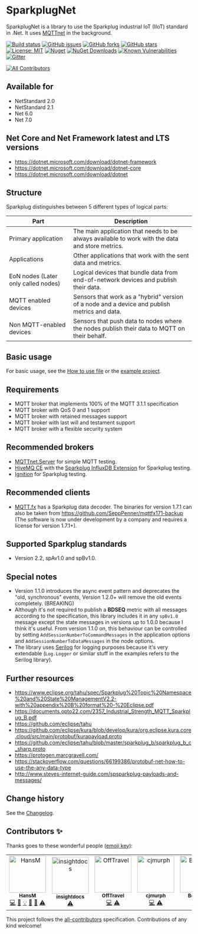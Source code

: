 SparkplugNet
====================================

SparkplugNet is a library to use the Sparkplug industrial IoT (IIoT) standard in .Net. It uses [MQTTnet](https://github.com/chkr1011/MQTTnet) in the background.

[![Build status](https://ci.appveyor.com/api/projects/status/w6pu8fcav4n7651t?svg=true)](https://ci.appveyor.com/project/SeppPenner/sparkplugnet)
[![GitHub issues](https://img.shields.io/github/issues/SeppPenner/SparkplugNet.svg)](https://github.com/SeppPenner/SparkplugNet/issues)
[![GitHub forks](https://img.shields.io/github/forks/SeppPenner/SparkplugNet.svg)](https://github.com/SeppPenner/SparkplugNet/network)
[![GitHub stars](https://img.shields.io/github/stars/SeppPenner/SparkplugNet.svg)](https://github.com/SeppPenner/SparkplugNet/stargazers)
[![License: MIT](https://img.shields.io/badge/License-MIT-blue.svg)](https://raw.githubusercontent.com/SeppPenner/SparkplugNet/master/License.txt)
[![Nuget](https://img.shields.io/badge/SparkplugNet-Nuget-brightgreen.svg)](https://www.nuget.org/packages/SparkplugNet/)
[![NuGet Downloads](https://img.shields.io/nuget/dt/SparkplugNet.svg)](https://www.nuget.org/packages/SparkplugNet/)
[![Known Vulnerabilities](https://snyk.io/test/github/SeppPenner/SparkplugNet/badge.svg)](https://snyk.io/test/github/SeppPenner/SparkplugNet)
[![Gitter](https://badges.gitter.im/SparkplugNet/community.svg)](https://gitter.im/SparkplugNet/community?utm_source=badge&utm_medium=badge&utm_campaign=pr-badge)

<!-- ALL-CONTRIBUTORS-BADGE:START - Do not remove or modify this section -->
[![All Contributors](https://img.shields.io/badge/all_contributors-7-orange.svg?style=flat-square)](#contributors-)
<!-- ALL-CONTRIBUTORS-BADGE:END -->

## Available for
* NetStandard 2.0
* NetStandard 2.1
* Net 6.0
* Net 7.0

## Net Core and Net Framework latest and LTS versions
* https://dotnet.microsoft.com/download/dotnet-framework
* https://dotnet.microsoft.com/download/dotnet-core
* https://dotnet.microsoft.com/download/dotnet

## Structure
Sparkplug distinguishes between 5 different types of logical parts:

|Part|Description|
|-|-|
|Primary application|The main application that needs to be always available to work with the data and store metrics.|
|Applications|Other applications that work with the sent data and metrics.|
|EoN nodes (Later only called nodes)|Logical devices that bundle data from end-of-network devices and publish their data.|
|MQTT enabled devices|Sensors that work as a "hybrid" version of a node and a device and publish metrics and data.|
|Non MQTT-enabled devices|Sensors that push data to nodes where the nodes publish their data to MQTT on their behalf.|

## Basic usage
For basic usage, see the [How to use file](./HowToUse.md) or the [example project](https://github.com/SeppPenner/SparkplugNet/blob/master/src/SparkplugNet.Examples/Program.cs).

## Requirements
* MQTT broker that implements 100% of the MQTT 3.1.1 specification
* MQTT broker with QoS 0 and 1 support
* MQTT broker with retained messages support
* MQTT broker with last will and testament support
* MQTT broker with a flexible security system

## Recommended brokers
* [MQTTnet.Server](https://github.com/chkr1011/MQTTnet.Server) for simple MQTT testing.
* [HiveMQ CE](https://github.com/hivemq/hivemq-community-edition) with the [Sparkplug InfluxDB Extension](https://github.com/hivemq/hivemq-sparkplug-influxdb-extension/) for Sparkplug testing.
* [Ignition](https://inductiveautomation.com/ignition/) for Sparkplug testing.

## Recommended clients
* [MQTT.fx](http://www.mqttfx.jensd.de/) has a Sparkplug data decoder. The binaries for version 1.7.1 can also be taken from https://github.com/SeppPenner/mqttfx171-backup (The software is now under development by a company and requires a license for version 1.7.1+).

## Supported Sparkplug standards
* Version 2.2, spAv1.0 and spBv1.0.

## Special notes
* Version 1.1.0 introduces the async event pattern and deprecates the "old, synchronous" events, Version 1.2.0+ will remove the old events completely. (BREAKING)
* Although it's not required to publish a **BDSEQ** metric with all messages according to the specification,
this library includes it in any `spBv1.0` message except the state messages in versions up to 1.0.0 because I think it's useful.
From version 1.1.0 on, this behaviour can be controlled by setting `AddSessionNumberToCommandMessages` in the application options and `AddSessionNumberToDataMessages` in the node options.
* The library uses [Serilog](https://serilog.net/) for logging purposes because it's very extendable (`Log.Logger` or similar stuff in the examples refers to the Serilog library).

## Further resources
* https://www.eclipse.org/tahu/spec/Sparkplug%20Topic%20Namespace%20and%20State%20ManagementV2.2-with%20appendix%20B%20format%20-%20Eclipse.pdf
* https://documents.opto22.com/2357_Industrial_Strength_MQTT_Sparkplug_B.pdf
* https://github.com/eclipse/tahu
* https://github.com/eclipse/kura/blob/develop/kura/org.eclipse.kura.core.cloud/src/main/protobuf/kurapayload.proto
* https://github.com/eclipse/tahu/blob/master/sparkplug_b/sparkplug_b_c_sharp.proto
* https://protogen.marcgravell.com/
* https://stackoverflow.com/questions/66199386/protobuf-net-how-to-use-the-any-data-type
* http://www.steves-internet-guide.com/spsparkplug-payloads-and-messages/

Change history
--------------

See the [Changelog](https://github.com/SeppPenner/SparkplugNet/blob/master/Changelog.md).

## Contributors ✨

Thanks goes to these wonderful people ([emoji key](https://allcontributors.org/docs/en/emoji-key)):

<!-- ALL-CONTRIBUTORS-LIST:START - Do not remove or modify this section -->
<!-- prettier-ignore-start -->
<!-- markdownlint-disable -->
<table>
  <tbody>
    <tr>
      <td align="center"><a href="https://franzhuber23.blogspot.de/"><img src="https://avatars.githubusercontent.com/u/9639361?v=4?s=100" width="100px;" alt="HansM"/><br /><sub><b>HansM</b></sub></a><br /><a href="https://github.com/SeppPenner/SparkplugNet/commits?author=SeppPenner" title="Code">💻</a> <a href="https://github.com/SeppPenner/SparkplugNet/commits?author=SeppPenner" title="Documentation">📖</a> <a href="#example-SeppPenner" title="Examples">💡</a> <a href="#maintenance-SeppPenner" title="Maintenance">🚧</a> <a href="#projectManagement-SeppPenner" title="Project Management">📆</a> <a href="https://github.com/SeppPenner/SparkplugNet/commits?author=SeppPenner" title="Tests">⚠️</a></td>
      <td align="center"><a href="https://github.com/insightdocs"><img src="https://avatars.githubusercontent.com/u/23101485?v=4?s=100" width="100px;" alt="insightdocs"/><br /><sub><b>insightdocs</b></sub></a><br /><a href="https://github.com/SeppPenner/SparkplugNet/commits?author=insightdocs" title="Tests">⚠️</a></td>
      <td align="center"><a href="https://github.com/OffTravel"><img src="https://avatars.githubusercontent.com/u/19183574?v=4?s=100" width="100px;" alt="OffTravel"/><br /><sub><b>OffTravel</b></sub></a><br /><a href="https://github.com/SeppPenner/SparkplugNet/commits?author=OffTravel" title="Code">💻</a> <a href="https://github.com/SeppPenner/SparkplugNet/commits?author=OffTravel" title="Tests">⚠️</a></td>
      <td align="center"><a href="https://github.com/cjmurph"><img src="https://avatars.githubusercontent.com/u/2868949?v=4?s=100" width="100px;" alt="cjmurph"/><br /><sub><b>cjmurph</b></sub></a><br /><a href="https://github.com/SeppPenner/SparkplugNet/commits?author=cjmurph" title="Code">💻</a> <a href="https://github.com/SeppPenner/SparkplugNet/commits?author=cjmurph" title="Tests">⚠️</a></td>
      <td align="center"><a href="https://github.com/BoBiene"><img src="https://avatars.githubusercontent.com/u/23037659?v=4?s=100" width="100px;" alt="Bo Biene"/><br /><sub><b>Bo Biene</b></sub></a><br /><a href="https://github.com/SeppPenner/SparkplugNet/commits?author=BoBiene" title="Code">💻</a> <a href="https://github.com/SeppPenner/SparkplugNet/commits?author=BoBiene" title="Tests">⚠️</a></td>
      <td align="center"><a href="https://github.com/TimJoehnk"><img src="https://avatars.githubusercontent.com/u/93274944?v=4?s=100" width="100px;" alt="Tim Jöhnk"/><br /><sub><b>Tim Jöhnk</b></sub></a><br /><a href="https://github.com/SeppPenner/SparkplugNet/commits?author=TimJoehnk" title="Code">💻</a></td>
      <td align="center"><a href="https://github.com/Patrick2607"><img src="https://avatars.githubusercontent.com/u/9799823?v=4?s=100" width="100px;" alt="Patrick.GK"/><br /><sub><b>Patrick.GK</b></sub></a><br /><a href="https://github.com/SeppPenner/SparkplugNet/commits?author=Patrick2607" title="Code">💻</a> <a href="https://github.com/SeppPenner/SparkplugNet/commits?author=Patrick2607" title="Tests">⚠️</a> <a href="#infra-Patrick2607" title="Infrastructure (Hosting, Build-Tools, etc)">🚇</a></td>
    </tr>
  </tbody>
</table>

<!-- markdownlint-restore -->
<!-- prettier-ignore-end -->

<!-- ALL-CONTRIBUTORS-LIST:END -->

This project follows the [all-contributors](https://github.com/all-contributors/all-contributors) specification. Contributions of any kind welcome!